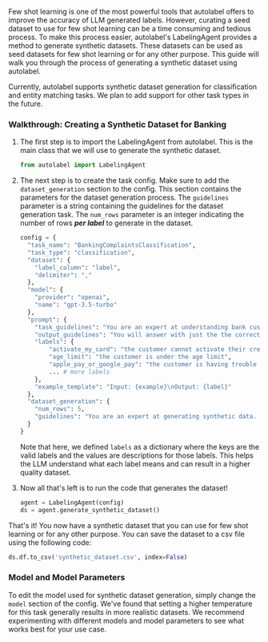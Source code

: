 Few shot learning is one of the most powerful tools that autolabel offers to improve the accuracy of LLM generated labels. However, curating a seed dataset to use for few shot learning can be a time consuming and tedious process. To make this process easier, autolabel's LabelingAgent provides a method to generate synthetic datasets. These datasets can be used as seed datasets for few shot learning or for any other purpose. This guide will walk you through the process of generating a synthetic dataset using autolabel.

Currently, autolabel supports synthetic dataset generation for classification and entity matching tasks. We plan to add support for other task types in the future.

### **Walkthrough: Creating a Synthetic Dataset for Banking**

<ol>
<li>The first step is to import the LabelingAgent from autolabel. This is the main class that we will use to generate the synthetic dataset.

```python
from autolabel import LabelingAgent
```

</li>
<li>The next step is to create the task config. Make sure to add the <code>dataset_generation</code> section to the config. This section contains the parameters for the dataset generation process. The <code>guidelines</code> parameter is a string containing the guidelines for the dataset generation task. The <code>num_rows</code> parameter is an integer indicating the number of rows <em><strong>per label</strong></em> to generate in the dataset.

```python
config = {
  "task_name": "BankingComplaintsClassification",
  "task_type": "classification",
  "dataset": {
    "label_column": "label",
    "delimiter": ","
  },
  "model": {
    "provider": "openai",
    "name": "gpt-3.5-turbo"
  },
  "prompt": {
    "task_guidelines": "You are an expert at understanding bank customers support complaints and queries.\nYour job is to correctly classify the provided input example into one of the following categories.\nCategories:\n{labels}",
    "output_guidelines": "You will answer with just the the correct output label and nothing else.",
    "labels": {
        "activate_my_card": "the customer cannot activate their credit or debit card",
        "age_limit": "the customer is under the age limit",
        "apple_pay_or_google_pay": "the customer is having trouble using apple pay or google pay",
        ... # more labels
    },
    "example_template": "Input: {example}\nOutput: {label}"
  },
  "dataset_generation": {
    "num_rows": 5,
    "guidelines": "You are an expert at generating synthetic data. You will generate a dataset that satisfies the following criteria:\n1. The data should be diverse and cover a wide range of scenarios.\n2. The data should be as realistic as possible, closely mimicking real-world data.\n3. The data should vary in length, some shorter and some longer.\n4. The data should be generated in a csv format.\n\nEach row should contain a realistic bank complaint. Use CSV format, with each line containing just the complaint and nothing else."
  }
}
```

Note that here, we defined <code>labels</code> as a dictionary where the keys are the valid labels and the values are descriptions for those labels. This helps the LLM understand what each label means and can result in a higher quality dataset.

</li>
<li>Now all that's left is to run the code that generates the dataset!

```python
agent = LabelingAgent(config)
ds = agent.generate_synthetic_dataset()
```

</li>
</ol>

That's it! You now have a synthetic dataset that you can use for few shot learning or for any other purpose. You can save the dataset to a csv file using the following code:

```python
ds.df.to_csv('synthetic_dataset.csv', index=False)
```

### Model and Model Parameters

To edit the model used for synthetic dataset generation, simply change the `model` section of the config. We've found that setting a higher temperature for this task generally results in more realistic datasets. We recommend experimenting with different models and model parameters to see what works best for your use case.
